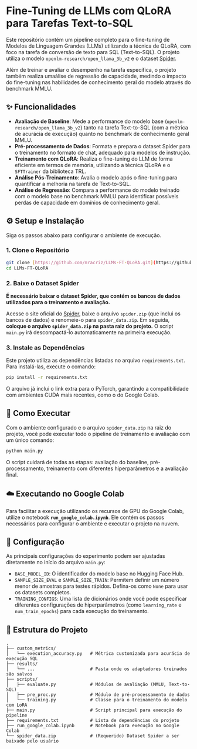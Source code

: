 
# Fine-Tuning de LLMs com QLoRA para Tarefas Text-to-SQL

Este repositório contém um pipeline completo para o fine-tuning de Modelos de Linguagem Grandes (LLMs) utilizando a técnica de QLoRA, com foco na tarefa de conversão de texto para SQL (Text-to-SQL). O projeto utiliza o modelo `openlm-research/open_llama_3b_v2` e o dataset [Spider](https://yale-lily.github.io/spider).

Além de treinar e avaliar o desempenho na tarefa específica, o projeto também realiza umaálise de regressão de capacidade, medindo o impacto do fine-tuning nas habilidades de conhecimento geral do modelo através do benchmark MMLU.

## ✨ Funcionalidades

* **Avaliação de Baseline**: Mede a performance do modelo base (`openlm-research/open_llama_3b_v2`) tanto na tarefa Text-to-SQL (com a métrica de acurácia de execução) quanto no benchmark de conhecimento geral MMLU.
* **Pré-processamento de Dados**: Formata e prepara o dataset Spider para o treinamento no formato de chat, adequado para modelos de instrução.
* **Treinamento com QLoRA**: Realiza o fine-tuning do LLM de forma eficiente em termos de memória, utilizando a técnica QLoRA e o `SFTTrainer` da biblioteca TRL.
* **Análise Pós-Treinamento**: Avalia o modelo após o fine-tuning para quantificar a melhoria na tarefa de Text-to-SQL.
* **Análise de Regressão**: Compara a performance do modelo treinado com o modelo base no benchmark MMLU para identificar possíveis perdas de capacidade em domínios de conhecimento geral.

## ⚙️ Setup e Instalação

Siga os passos abaixo para configurar o ambiente de execução.

### 1. Clone o Repositório
```bash
git clone [https://github.com/mracriz/LLMs-FT-QLoRA.git](https://github.com/mracriz/LLMs-FT-QLoRA.git)
cd LLMs-FT-QLoRA
````

### 2\. Baixe o Dataset Spider

**É necessário baixar o dataset Spider, que contém os bancos de dados utilizados para o treinamento e avaliação.**

Acesse o site oficial do [Spider](https://yale-lily.github.io/spider), baixe o arquivo `spider.zip` (que inclui os bancos de dados) e renomeie-o para `spider_data.zip`. Em seguida, **coloque o arquivo `spider_data.zip` na pasta raiz do projeto.** O script `main.py` irá descompactá-lo automaticamente na primeira execução.

### 3\. Instale as Dependências

Este projeto utiliza as dependências listadas no arquivo `requirements.txt`. Para instalá-las, execute o comando:

```bash
pip install -r requirements.txt
```

O arquivo já inclui o link extra para o PyTorch, garantindo a compatibilidade com ambientes CUDA mais recentes, como o do Google Colab.

## 🚀 Como Executar

Com o ambiente configurado e o arquivo `spider_data.zip` na raiz do projeto, você pode executar todo o pipeline de treinamento e avaliação com um único comando:

```bash
python main.py
```

O script cuidará de todas as etapas: avaliação do baseline, pré-processamento, treinamento com diferentes hiperparâmetros e a avaliação final.

## ☁️ Executando no Google Colab

Para facilitar a execução utilizando os recursos de GPU do Google Colab, utilize o notebook **`run_google_colab.ipynb`**. Ele contém os passos necessários para configurar o ambiente e executar o projeto na nuvem.

## 🔧 Configuração

As principais configurações do experimento podem ser ajustadas diretamente no início do arquivo `main.py`:

  * `BASE_MODEL_ID`: O identificador do modelo base no Hugging Face Hub.
  * `SAMPLE_SIZE_EVAL` e `SAMPLE_SIZE_TRAIN`: Permitem definir um número menor de amostras para testes rápidos. Defina-os como `None` para usar os datasets completos.
  * `TRAINING_CONFIGS`: Uma lista de dicionários onde você pode especificar diferentes configurações de hiperparâmetros (como `learning_rate` e `num_train_epochs`) para cada execução do treinamento.

## 📂 Estrutura do Projeto

```
.
├── custom_metrics/
│   └── execution_accuracy.py   # Métrica customizada para acurácia de execução SQL
├── results/
│   └── ...                     # Pasta onde os adaptadores treinados são salvos
├── scripts/
│   ├── evaluate.py             # Módulos de avaliação (MMLU, Text-to-SQL)
│   ├── pre_proc.py             # Módulo de pré-processamento de dados
│   └── training.py             # Classe para o treinamento do modelo com LoRA
├── main.py                     # Script principal para execução do pipeline
├── requirements.txt            # Lista de dependências do projeto
├── run_google_colab.ipynb      # Notebook para execução no Google Colab
└── spider_data.zip             # (Requerido) Dataset Spider a ser baixado pelo usuário
```

```
```
